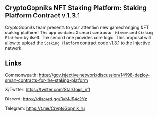
## CryptoGopniks NFT Staking Platform: Staking Platform Contract v.1.3.1

CryptoGopniks team presents to your attention new gamechanging NFT staking platform! The app contains 2 smart contracts - `Minter` and `Staking Platform` by itself. The second one provides core logic. This proposal will allow to upload the `Staking Platform` contract code v1.3.1 to the Injective network.


## Links

Commonwealth:
https://gov.injective.network/discussion/14598-deploy-smart-contracts-for-the-staking-platform

X/Twitter: https://twitter.com/StarGops_nft

Discord: https://discord.gg/RuMJ54c2Yz

Telegram: https://t.me/CryptoGopnik_ru